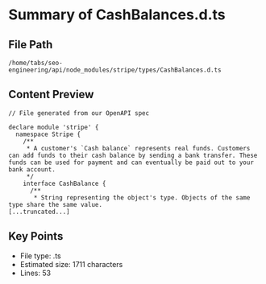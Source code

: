 # Summary of CashBalances.d.ts
  
## File Path
`/home/tabs/seo-engineering/api/node_modules/stripe/types/CashBalances.d.ts`

## Content Preview
```
// File generated from our OpenAPI spec

declare module 'stripe' {
  namespace Stripe {
    /**
     * A customer's `Cash balance` represents real funds. Customers can add funds to their cash balance by sending a bank transfer. These funds can be used for payment and can eventually be paid out to your bank account.
     */
    interface CashBalance {
      /**
       * String representing the object's type. Objects of the same type share the same value.
[...truncated...]
```

## Key Points
- File type: .ts
- Estimated size: 1711 characters
- Lines: 53
